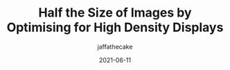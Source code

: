 ---
author: jaffathecake
date: 2021-06-11
permalink: false
tags:
  - html
  - images
  - performance
target_url: https://jakearchibald.com/2021/serving-sharp-images-to-high-density-screens/
title: Half the Size of Images by Optimising for High Density Displays
---